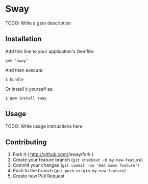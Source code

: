 # Sway

TODO: Write a gem description

## Installation

Add this line to your application's Gemfile:

    gem 'sway'

And then execute:

    $ bundle

Or install it yourself as:

    $ gem install sway

## Usage

TODO: Write usage instructions here

## Contributing

1. Fork it ( http://github.com/<my-github-username>/sway/fork )
2. Create your feature branch (`git checkout -b my-new-feature`)
3. Commit your changes (`git commit -am 'Add some feature'`)
4. Push to the branch (`git push origin my-new-feature`)
5. Create new Pull Request
